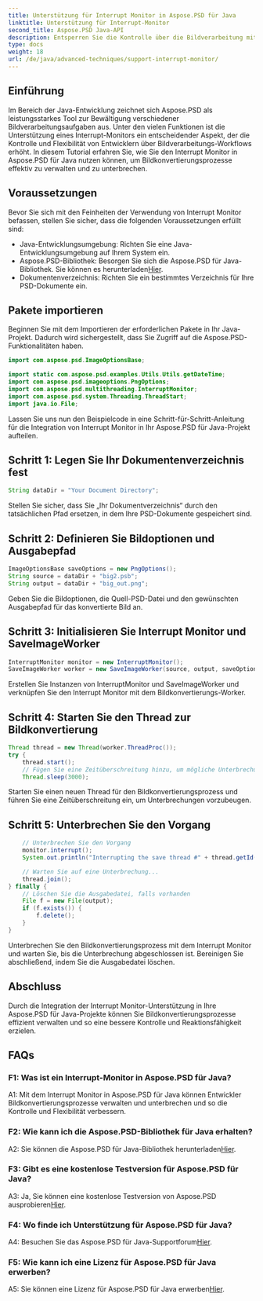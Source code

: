 ```yaml
---
title: Unterstützung für Interrupt Monitor in Aspose.PSD für Java
linktitle: Unterstützung für Interrupt-Monitor
second_title: Aspose.PSD Java-API
description: Entsperren Sie die Kontrolle über die Bildverarbeitung mit Aspose.PSD für Java. Lernen Sie, Prozesse für flexible Arbeitsabläufe zu unterbrechen.
type: docs
weight: 18
url: /de/java/advanced-techniques/support-interrupt-monitor/
---
```

## Einführung

Im Bereich der Java-Entwicklung zeichnet sich Aspose.PSD als leistungsstarkes Tool zur Bewältigung verschiedener Bildverarbeitungsaufgaben aus. Unter den vielen Funktionen ist die Unterstützung eines Interrupt-Monitors ein entscheidender Aspekt, der die Kontrolle und Flexibilität von Entwicklern über Bildverarbeitungs-Workflows erhöht. In diesem Tutorial erfahren Sie, wie Sie den Interrupt Monitor in Aspose.PSD für Java nutzen können, um Bildkonvertierungsprozesse effektiv zu verwalten und zu unterbrechen.

## Voraussetzungen

Bevor Sie sich mit den Feinheiten der Verwendung von Interrupt Monitor befassen, stellen Sie sicher, dass die folgenden Voraussetzungen erfüllt sind:

- Java-Entwicklungsumgebung: Richten Sie eine Java-Entwicklungsumgebung auf Ihrem System ein.
-  Aspose.PSD-Bibliothek: Besorgen Sie sich die Aspose.PSD für Java-Bibliothek. Sie können es herunterladen[Hier](https://releases.aspose.com/psd/java/).
- Dokumentenverzeichnis: Richten Sie ein bestimmtes Verzeichnis für Ihre PSD-Dokumente ein.

## Pakete importieren

Beginnen Sie mit dem Importieren der erforderlichen Pakete in Ihr Java-Projekt. Dadurch wird sichergestellt, dass Sie Zugriff auf die Aspose.PSD-Funktionalitäten haben.

```java
import com.aspose.psd.ImageOptionsBase;

import static com.aspose.psd.examples.Utils.Utils.getDateTime;
import com.aspose.psd.imageoptions.PngOptions;
import com.aspose.psd.multithreading.InterruptMonitor;
import com.aspose.psd.system.Threading.ThreadStart;
import java.io.File;
```

Lassen Sie uns nun den Beispielcode in eine Schritt-für-Schritt-Anleitung für die Integration von Interrupt Monitor in Ihr Aspose.PSD für Java-Projekt aufteilen.

## Schritt 1: Legen Sie Ihr Dokumentenverzeichnis fest

```java
String dataDir = "Your Document Directory";
```

Stellen Sie sicher, dass Sie „Ihr Dokumentverzeichnis“ durch den tatsächlichen Pfad ersetzen, in dem Ihre PSD-Dokumente gespeichert sind.

## Schritt 2: Definieren Sie Bildoptionen und Ausgabepfad

```java
ImageOptionsBase saveOptions = new PngOptions();
String source = dataDir + "big2.psb";
String output = dataDir + "big_out.png";
```

Geben Sie die Bildoptionen, die Quell-PSD-Datei und den gewünschten Ausgabepfad für das konvertierte Bild an.

## Schritt 3: Initialisieren Sie Interrupt Monitor und SaveImageWorker

```java
InterruptMonitor monitor = new InterruptMonitor();
SaveImageWorker worker = new SaveImageWorker(source, output, saveOptions, monitor);
```

Erstellen Sie Instanzen von InterruptMonitor und SaveImageWorker und verknüpfen Sie den Interrupt Monitor mit dem Bildkonvertierungs-Worker.

## Schritt 4: Starten Sie den Thread zur Bildkonvertierung

```java
Thread thread = new Thread(worker.ThreadProc());
try {
    thread.start();
    // Fügen Sie eine Zeitüberschreitung hinzu, um mögliche Unterbrechungen zu berücksichtigen
    Thread.sleep(3000);
```

Starten Sie einen neuen Thread für den Bildkonvertierungsprozess und führen Sie eine Zeitüberschreitung ein, um Unterbrechungen vorzubeugen.

## Schritt 5: Unterbrechen Sie den Vorgang

```java
    // Unterbrechen Sie den Vorgang
    monitor.interrupt();
    System.out.println("Interrupting the save thread #" + thread.getId() + " at " + getDateTime().toString());

    // Warten Sie auf eine Unterbrechung...
    thread.join();
} finally {
    // Löschen Sie die Ausgabedatei, falls vorhanden
    File f = new File(output);
    if (f.exists()) {
        f.delete();
    }
}
```

Unterbrechen Sie den Bildkonvertierungsprozess mit dem Interrupt Monitor und warten Sie, bis die Unterbrechung abgeschlossen ist. Bereinigen Sie abschließend, indem Sie die Ausgabedatei löschen.

## Abschluss

Durch die Integration der Interrupt Monitor-Unterstützung in Ihre Aspose.PSD für Java-Projekte können Sie Bildkonvertierungsprozesse effizient verwalten und so eine bessere Kontrolle und Reaktionsfähigkeit erzielen.

## FAQs

### F1: Was ist ein Interrupt-Monitor in Aspose.PSD für Java?

A1: Mit dem Interrupt Monitor in Aspose.PSD für Java können Entwickler Bildkonvertierungsprozesse verwalten und unterbrechen und so die Kontrolle und Flexibilität verbessern.

### F2: Wie kann ich die Aspose.PSD-Bibliothek für Java erhalten?

A2: Sie können die Aspose.PSD für Java-Bibliothek herunterladen[Hier](https://releases.aspose.com/psd/java/).

### F3: Gibt es eine kostenlose Testversion für Aspose.PSD für Java?

 A3: Ja, Sie können eine kostenlose Testversion von Aspose.PSD ausprobieren[Hier](https://releases.aspose.com/).

### F4: Wo finde ich Unterstützung für Aspose.PSD für Java?

 A4: Besuchen Sie das Aspose.PSD für Java-Supportforum[Hier](https://forum.aspose.com/c/psd/34).

### F5: Wie kann ich eine Lizenz für Aspose.PSD für Java erwerben?

 A5: Sie können eine Lizenz für Aspose.PSD für Java erwerben[Hier](https://purchase.aspose.com/buy).
